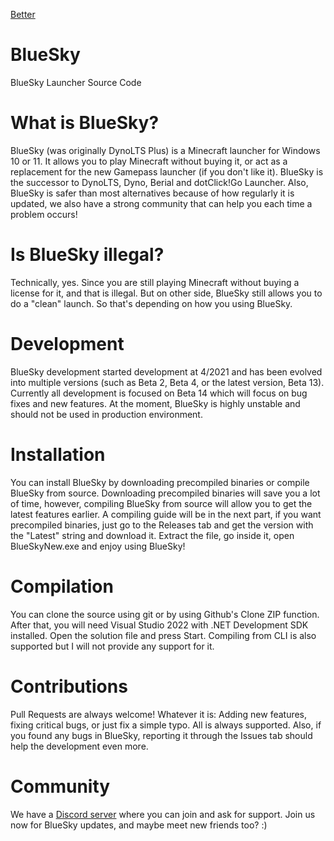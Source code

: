 [Better
](https://github.com/FrannDzs/BlueSky)

# BlueSky
 BlueSky Launcher Source Code
 
 # What is BlueSky?
 BlueSky (was originally DynoLTS Plus) is a Minecraft launcher for Windows 10 or 11. It allows you to play Minecraft without buying it, or act as a replacement for the new Gamepass launcher (if you don't like it). BlueSky is the successor to DynoLTS, Dyno, Berial and dotClick!Go Launcher. Also, BlueSky is safer than most alternatives because of how regularly it is updated, we also have a strong community that can help you each time a problem occurs!

 # Is BlueSky illegal?
 Technically, yes. Since you are still playing Minecraft without buying a license for it, and that is illegal. But on other side, BlueSky still allows you to do a "clean" launch. So that's depending on how you using BlueSky.

 # Development
 BlueSky development started development at 4/2021 and has been evolved into multiple versions (such as Beta 2, Beta 4, or the latest version, Beta 13). Currently all development is focused on Beta 14 which will focus on bug fixes and new features. At the moment, BlueSky is highly unstable and should not be used in production environment.

 # Installation
 You can install BlueSky by downloading precompiled binaries or compile BlueSky from source. Downloading precompiled binaries will save you a lot of time, however, compiling BlueSky from source will allow you to get the latest features earlier. A compiling guide will be in the next part, if you want precompiled binaries, just go to  the Releases tab and get the version with the "Latest" string and download it. Extract the file, go inside it, open BlueSkyNew.exe and enjoy using BlueSky!

 # Compilation
 You can clone the source using git or by using Github's Clone ZIP function. After that, you will need Visual Studio 2022 with .NET Development SDK installed. Open the solution file and press Start. Compiling from CLI is also supported but I will not provide any support for it.

 # Contributions
 Pull Requests are always welcome! Whatever it is: Adding new features, fixing critical bugs, or just fix a simple typo. All is always supported. Also, if you found any bugs in BlueSky, reporting it through the Issues tab should help the development even more.

 # Community
 We have a [Discord server](https://discord.gg/cSvj4YFUSn) where you can join and ask for support. Join us now for BlueSky updates, and maybe meet new friends too? :)
